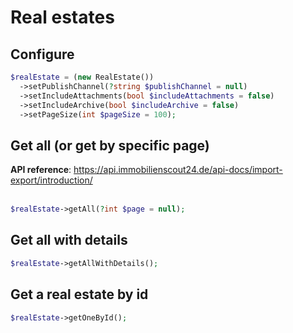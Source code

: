 # Real estates

## Configure

```php
$realEstate = (new RealEstate())
  ->setPublishChannel(?string $publishChannel = null)
  ->setIncludeAttachments(bool $includeAttachments = false)
  ->setIncludeArchive(bool $includeArchive = false)
  ->setPageSize(int $pageSize = 100);
```

## Get all (or get by specific page)
**API reference**: https://api.immobilienscout24.de/api-docs/import-export/introduction/
<br><br>
```php
$realEstate->getAll(?int $page = null);
```

## Get all with details
```php
$realEstate->getAllWithDetails();
```

## Get a real estate by id
````php
$realEstate->getOneById();
````
